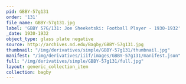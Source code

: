 ```yaml
---
pid: GBBY-57g131
order: '131'
file_name: GBBY-57g131.jpg
label: 'GBBY 57G/131: Joe Sheeketski: Football Player - 1930-1932'
_date: 1930-1932
object_type: glass plate negative
source: http://archives.nd.edu/Bagby/GBBY-57g131.jpg
thumbnail: "/img/derivatives/simple/GBBY-57g131/thumbnail.jpg"
manifest: "/img/derivatives/iiif/images/GBBY-57g131/manifest.json"
full: "/img/derivatives/simple/GBBY-57g131/full.jpg"
layout: generic_collection_item
collection: bagby
---
```

